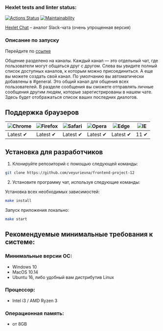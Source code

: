 ### Hexlet tests and linter status:
[![Actions Status](https://github.com/veyurievna/frontend-project-12/workflows/hexlet-check/badge.svg)](https://github.com/veyurievna/frontend-project-12/actions)
[![Maintainability](https://api.codeclimate.com/v1/badges/8dfa8c48464bd1a0a11e/maintainability)](https://codeclimate.com/github/veyurievna/frontend-project-12/maintainability)

[Hexlet Chat](https://frontend-project-12-production-10a9.up.railway.app) – аналог Slack-чата (очень упрощенная версия)

### Описание по запуску
Перейдите по [ссылке](https://frontend-project-12-production-10a9.up.railway.app)

Общение разделено на каналы. Каждый канал — это отдельный чат, где пользователи могут общаться друг с другом. Слева вы увидите полный список доступных каналов, к которым можно присоединиться. А еще вы можете создать свой канал.
По умолчанию вы автоматически добавлены в #general. Это общий канал для общения всех пользователей.
В разделе сообщения вы сможете отправлять личные сообщения другим людям, которые зарегистрированы в нашем чате. Здесь будет отображаться список ваших последних диалогов.  

## Поддержка браузеров

![Chrome](https://raw.githubusercontent.com/alrra/browser-logos/main/src/chrome/chrome_48x48.png) | ![Firefox](https://raw.githubusercontent.com/alrra/browser-logos/main/src/firefox/firefox_48x48.png) | ![Safari](https://raw.githubusercontent.com/alrra/browser-logos/main/src/safari/safari_48x48.png) | ![Opera](https://raw.githubusercontent.com/alrra/browser-logos/main/src/opera/opera_48x48.png) | ![Edge](https://raw.githubusercontent.com/alrra/browser-logos/main/src/edge/edge_48x48.png) | ![IE](https://raw.githubusercontent.com/alrra/browser-logos/master/src/archive/internet-explorer_9-11/internet-explorer_9-11_48x48.png) |
--- | --- | --- | --- | --- | --- |
Latest ✔ | Latest ✔ | Latest ✔ | Latest ✔ | Latest ✔ | 11 ✔ |

## Установка для разработчиков
1. Клонируйте репозиторий с помощью следующей команды:
```sh 
git clone https://github.com/veyurievna/frontend-project-12
```

2. Установите программу чат, используя следующие команды:

Установка всех необходимых зависимостей:

```sh
make install
```

Запуск приложения локально:

```sh
make start
```

## Рекомендуемые минимальные требования к системе:
### Минимальные версии ОС:
* Windows 10
* MacOS 10.14
* Ubuntu 16, либо удобный вам дистрибутив Linux
### Процессор: 
* Intel i3 / AMD Ryzen 3
### Операционная память: 
* от 8GB